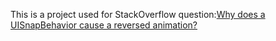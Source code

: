 This is a project used for StackOverflow question:[Why does a UISnapBehavior cause a reversed animation?](http://stackoverflow.com/questions/29385551/why-does-a-uisnapbehavior-cause-a-reversed-animation)
